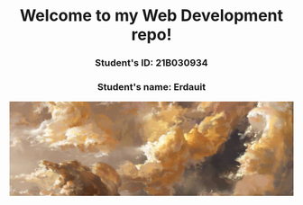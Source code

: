 

<div id = "header", align = "center">
  <h1> Welcome to my Web Development repo! </h1>
  <h3>Student's ID: 21B030934</h3>
  <h3>Student's name: Erdauit</h3>
</div>





![Header](https://github.com/Erdauit/erdauit/blob/main/assets/1a3f99383bf159bf76bbb6bfef7333e8.jpg)
